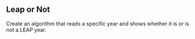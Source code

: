 ## Leap or Not

Create an algorithm that reads a specific year and shows whether it is or is not a
LEAP year.
